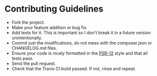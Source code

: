 # Contributing Guidelines

* Fork the project.
* Make your feature addition or bug fix.
* Add tests for it. This is important so I don't break it in a future version unintentionally.
* Commit just the modifications, do not mess with the composer.json or CHANGELOG.md files.
* Ensure your code is nicely formatted in the [PSR-12](https://www.php-fig.org/psr/psr-12/) style and that all tests pass.
* Send the pull request.
* Check that the Travis CI build passed. If not, rinse and repeat.
